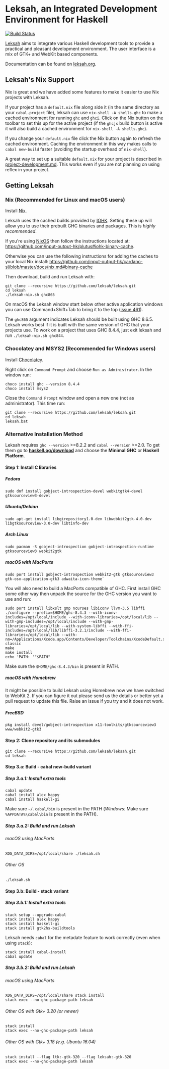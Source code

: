 # Leksah, an Integrated Development Environment for Haskell

[![Build Status](https://secure.travis-ci.org/leksah/leksah.png)](http://travis-ci.org/leksah/leksah)

[Leksah](http://leksah.org/) aims to integrate various Haskell development
tools to provide a practical and pleasant development environment.
The user interface is a mix of GTK+ and WebKit based components.

Documentation can be found on [leksah.org](http://leksah.org/).

## Leksah's Nix Support

Nix is great and we have added some features to make it easier
to use Nix projects with Leksah.

If your project has a `default.nix` file along side it (in the same directory
as your `cabal.project` file), leksah can use `nix-shell -A shells.ghc`
to make a cached environment for running `ghc` and `ghci`.  Click on the Nix
button on the toolbar to set this up for the active project
(if the `ghcjs` build button is active it will also build a
cached environment for `nix-shell -A shells.ghc`).

If you change your `default.nix` file click the Nix button again to refresh
the cached environment.  Caching the environment in this way makes calls
to `cabal new-build` faster (avoiding the startup overhead of `nix-shell`).

A great way to set up a suitable `default.nix` for your project is
described in [project-development.md](https://github.com/reflex-frp/reflex-platform/blob/develop/docs/project-development.md).
This works even if you are not planning on using reflex in your project.

## Getting Leksah

### Nix (Recommended for Linux and macOS users)

Install [Nix](https://nixos.org/nix/).

Leksah uses the cached builds provided by [IOHK](https://iohk.io). Setting these
up will allow you to use their prebuilt GHC binaries and packages. This is
*highly recommended*.

If you're using [NixOS](https://nixos.org/) then follow the instructions located
at: https://github.com/input-output-hk/plutus#iohk-binary-cache.

Otherwise you can use the following instructions for adding the caches to your
local Nix install: https://github.com/input-output-hk/cardano-sl/blob/master/docs/nix.md#binary-cache

Then download, build and run Leksah with:

```
git clone --recursive https://github.com/leksah/leksah.git
cd leksah
./leksah-nix.sh ghc865
```

On macOS the Leksah window start below other active application windows you can use
Command+Shift+Tab to bring it to the top
([issue 461](https://github.com/leksah/leksah/issues/461)).

The `ghc865` argument indicates Leksah should be built using GHC 8.6.5.  Leksah works best if
it is built with the same version of GHC that your projects use.  To work on a project that
uses GHC 8.4.4, just exit leksah and run `./leksah-nix.sh ghc844`.

### Chocolatey and MSYS2 (Recommended for Windows users)

Install [Chocolatey](https://chocolatey.org/).

Right click on `Command Prompt` and choose `Run as Administrator`.  In the window run:
```shell
choco install ghc --version 8.4.4
choco install msys2
```

Close the `Command Prompt` window and open a new one (not as administrator).  This time run:
```shell
git clone --recursive https://github.com/leksah/leksah.git
cd leksah
leksah.bat
```

### Alternative Installation Method

Leksah requires `ghc --version` >=8.2.2 and `cabal --version` >=2.0. To get them go to **[haskell.og/download](https://www.haskell.org/downloads)** and choose the **Minimal GHC** or **Haskell Platform**.

#### Step 1: Install C libraries

##### Fedora
```shell
sudo dnf install gobject-introspection-devel webkitgtk4-devel gtksourceview3-devel
```

##### Ubuntu/Debian
```shell
sudo apt-get install libgirepository1.0-dev libwebkit2gtk-4.0-dev libgtksourceview-3.0-dev libtinfo-dev
```

##### Arch Linux
```shell
sudo pacman -S gobject-introspection gobject-introspection-runtime gtksourceview3 webkit2gtk
```

##### macOS with MacPorts
```shell
sudo port install gobject-introspection webkit2-gtk gtksourceview3 gtk-osx-application-gtk3 adwaita-icon-theme`
```
You will also need to build a MacPorts compatible of GHC. First install GHC some other way then unpack the source for the GHC version you want to use and run:
```shell
sudo port install libxslt gmp ncurses libiconv llvm-3.5 libffi
./configure --prefix=$HOME/ghc-8.4.3 --with-iconv-includes=/opt/local/include --with-iconv-libraries=/opt/local/lib --with-gmp-includes=/opt/local/include --with-gmp-libraries=/opt/local/lib --with-system-libffi --with-ffi-includes=/opt/local/lib/libffi-3.2.1/include --with-ffi-libraries=/opt/local/lib --with-nm=/Applications/Xcode.app/Contents/Developer/Toolchains/XcodeDefault.xctoolchain/usr/bin/nm-classic
make
make install
echo 'PATH: '"$PATH"
```

Make sure the `$HOME/ghc-8.4.3/bin` is present in PATH.

##### macOS with Homebrew
It might be possible to build Leksah using Homebrew now we have switched to WebKit 2.  If you can figure it out please send us the details or better yet a pull request to update this file.  Raise an issue if you try and it does not work.

##### FreeBSD
```shell
pkg install devel/gobject-introspection x11-toolkits/gtksourceview3 www/webkit2-gtk3
```

#### Step 2: Clone repository and its submodules
```shell
git clone --recursive https://github.com/leksah/leksah.git
cd leksah
```

#### Step 3.a: Build - cabal new-build variant
##### Step 3.a.1: Install extra tools
```shell
cabal update
cabal install alex happy
cabal install haskell-gi
```
Make sure `~/.cabal/bin` is present in the PATH (*Windows:* Make sure `%APPDATA%\cabal\bin` is present in the PATH).

##### Step 3.a.2: Build and run Leksah
###### macOS using MacPorts
```shell
XDG_DATA_DIRS=/opt/local/share ./leksah.sh
```
###### Other OS
```shell
./leksah.sh
```

#### Step 3.b: Build - stack variant
##### Step 3.b.1: Install extra tools
```shell
stack setup --upgrade-cabal
stack install alex happy
stack install haskell-gi
stack install gtk2hs-buildtools
```

Leksah needs `cabal` for the metadate feature to work correctly
(even when using `stack`):

```shell
stack install cabal-install
cabal update
```

##### Step 3.b.2: Build and run Leksah
###### macOS using MacPorts
```shell
XDG_DATA_DIRS=/opt/local/share stack install
stack exec --no-ghc-package-path leksah
```

###### Other OS with Gtk+ 3.20 (or newer)
```shell
stack install
stack exec --no-ghc-package-path leksah
```

###### Other OS with Gtk+ 3.18 (e.g. Ubuntu 16.04)
```shell
stack install --flag ltk:-gtk-320 --flag leksah:-gtk-320
stack exec --no-ghc-package-path leksah
```

